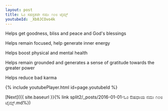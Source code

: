 ```yaml
---
layout: post
title: ಓಂ ಸಹಸ್ರಶವೇ ನಮಃ ೧೦೮ ಟೈಮ್ಸ್
youtubeId: _Xb0JCOvo4k
---
```

 
 
Helps get goodness, bliss and peace and God's blessings
 
Helps remain focused, help generate inner energy 
 
Helps boost physical and mental health 
 
Helps remain grounded and generates a sense of gratitude towards the greater power 
 
Helps reduce bad karma
 
 
 
 


{% include youtubePlayer.html id=page.youtubeId %}
 
[Next]({{ site.baseurl }}{% link  split2/_posts/2016-01-01-ಓಂ ಔಷಧಾಯ ನಮಃ ೧೦೮ ಟೈಮ್ಸ್.md%})
 
